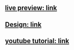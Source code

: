 ##  [live preview: link](https://alidhuniya.github.io/Design-to-Code/Kevin-powell/)
## [Design: link](https://www.figma.com/file/GwRmx1FJ31evTNq6hpCpCs/Amazing-Mountain?node-id=0%3A1)
## [youtube tutorial: link](https://www.youtube.com/watch?v=hQCRU7hZldE&list=PL-ZW1unRt6AunPzIIfcJmCzWIMbnywff2&index=9)